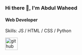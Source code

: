 ### Hi there 👋, I'm Abdul Waheed
#### Web Developer

Skills:  JS / HTML / CSS / Python



[<img src='https://cdn.jsdelivr.net/npm/simple-icons@3.0.1/icons/github.svg' alt='github' height='40'>](https://github.com/https://github.com/Unkown-Captain)  


